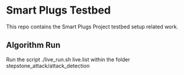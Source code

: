# Smart Plugs Testbed
This repo contains the Smart Plugs Project testbed setup related work.

## Algorithm Run
Run the script ./live_run.sh live.list within the folder stepstone_attack/attack_detection
